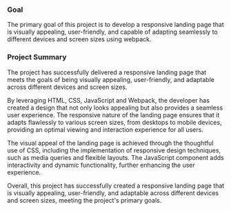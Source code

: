 ### Goal
The primary goal of this project is to develop a responsive landing page that is visually appealing, user-friendly, and capable of adapting seamlessly to different devices and screen sizes using webpack.

### Project Summary
The project has successfully delivered a responsive landing page that meets the goals of being visually appealing, user-friendly, and adaptable across different devices and screen sizes.

By leveraging HTML, CSS, JavaScript and Webpack, the developer has created a design that not only looks appealing but also provides a seamless user experience. The responsive nature of the landing page ensures that it adapts flawlessly to various screen sizes, from desktops to mobile devices, providing an optimal viewing and interaction experience for all users.

The visual appeal of the landing page is achieved through the thoughtful use of CSS, including the implementation of responsive design techniques, such as media queries and flexible layouts. The JavaScript component adds interactivity and dynamic functionality, further enhancing the user experience.

Overall, this project has successfully created a responsive landing page that is visually appealing, user-friendly, and adaptable across different devices and screen sizes, meeting the project's primary goals.
